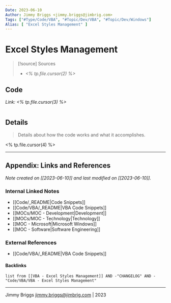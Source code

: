 ```yaml
---
Date: 2023-06-10
Author: Jimmy Briggs <jimmy.briggs@jimbrig.com>
Tags: ["#Type/Code/VBA", "#Topic/Dev/VBA", "#Topic/Dev/Windows"]
Alias: [ "Excel Styles Management" ]
---
```




# Excel Styles Management

> [!source] Sources
> - *<% tp.file.cursor(2) %>*

<!-- TOC -->

## Code

*Link: <% tp.file.cursor(3) %>*

```vba

```

## Details

> Details about how the code works and what it accomplishes.

<% tp.file.cursor(4) %>


***

## Appendix: Links and References

*Note created on [[2023-06-10]] and last modified on [[2023-06-10]].*

### Internal Linked Notes

- [[Code/_README|Code Snippets]]
- [[Code/VBA/_README|VBA Code Snippets]]
- [[MOCs/MOC - Development|Development]]
- [[MOCs/MOC - Technology|Technology]]
- [[MOC - Microsoft|Microsoft Windows]]
- [[MOC - Software|Software Engineering]]

### External References

- [[Code/VBA/_README|VBA Code Snippets]]

#### Backlinks

```dataview
list from [[VBA - Excel Styles Management]] AND -"CHANGELOG" AND -"Code/VBA/VBA - Excel Styles Management"
```


***

Jimmy Briggs <jimmy.briggs@jimbrig.com> | 2023

